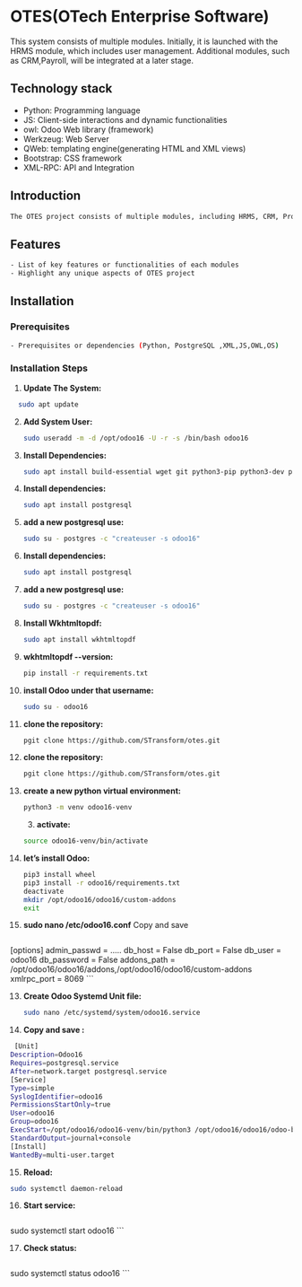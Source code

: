 # OTES(OTech Enterprise Software)

This system consists of multiple modules. Initially, it is launched with the HRMS module, which includes user management. Additional modules, such as CRM,Payroll, will be integrated at a later stage.
  
## Technology stack
- Python: Programming language
- JS: Client-side interactions and dynamic functionalities
- owl: Odoo Web library (framework)
- Werkzeug: Web Server
- QWeb: templating engine(generating HTML and XML views)
- Bootstrap: CSS framework
- XML-RPC: API and Integration
   
## Introduction
```bash
The OTES project consists of multiple modules, including HRMS, CRM, Project Management, and Inventory.
 ```
## Features
```bash
- List of key features or functionalities of each modules
- Highlight any unique aspects of OTES project
 ```
## Installation
### Prerequisites
 ```bash
- Prerequisites or dependencies (Python, PostgreSQL ,XML,JS,OWL,OS)
 ```
### Installation Steps

1. **Update The System:**  
 ```bash
   sudo apt update
  ```
2. **Add System User:**
    ```bash
    sudo useradd -m -d /opt/odoo16 -U -r -s /bin/bash odoo16
    ```
2. **Install Dependencies:**
    ```bash
   sudo apt install build-essential wget git python3-pip python3-dev python3-venv python3-wheel libfreetype6-dev libxml2-dev libzip-dev libsasl2-dev python3-setuptools libjpeg-dev zlib1g-dev libpq-dev libxslt1-dev libldap2-dev libtiff5-dev libopenjp2-7-dev
    ```
3. **Install dependencies:**
    ```bash
    sudo apt install postgresql
    ```
4. **add a new postgresql use:**
    ```bash
   sudo su - postgres -c "createuser -s odoo16"
    ```
3. **Install dependencies:**
    ```bash
    sudo apt install postgresql
    ```
4. **add a new postgresql use:**
    ```bash
   sudo su - postgres -c "createuser -s odoo16"
    ```
5. **Install Wkhtmltopdf:**
    ```bash
    sudo apt install wkhtmltopdf
    ```
6. **wkhtmltopdf --version:**
    ```bash
    pip install -r requirements.txt
    ```
7. **install Odoo under that username:**
    ```bash
    sudo su - odoo16
    ```
8. **clone the repository:**
    ```bash
    pgit clone https://github.com/STransform/otes.git
    ```
9. **clone the repository:**
    ```bash
    pgit clone https://github.com/STransform/otes.git
    ```
10. **create a new python virtual environment:**
    ```bash
    python3 -m venv odoo16-venv
    ```
    3. **activate:**
    ```bash
    source odoo16-venv/bin/activate
    ```
11. **let’s install Odoo:**
    ```bash
    pip3 install wheel
    pip3 install -r odoo16/requirements.txt
    deactivate
    mkdir /opt/odoo16/odoo16/custom-addons
    exit
    ```
12. **sudo nano /etc/odoo16.conf**
    Copy and save 
    ```bash 
   [options]
admin_passwd = .....
db_host = False
db_port = False
db_user = odoo16
db_password = False
addons_path = /opt/odoo16/odoo16/addons,/opt/odoo16/odoo16/custom-addons
xmlrpc_port = 8069
    ```

13. **Create Odoo Systemd Unit file:**
    ```bash
    sudo nano /etc/systemd/system/odoo16.service
    ```
14. **Copy and save :**
```bash
 [Unit]
Description=Odoo16
Requires=postgresql.service
After=network.target postgresql.service
[Service]
Type=simple
SyslogIdentifier=odoo16
PermissionsStartOnly=true
User=odoo16
Group=odoo16
ExecStart=/opt/odoo16/odoo16-venv/bin/python3 /opt/odoo16/odoo16/odoo-bin -c /etc/odoo16.conf
StandardOutput=journal+console
[Install]
WantedBy=multi-user.target
```
15. **Reload:**
```bash
sudo systemctl daemon-reload
```
16. **Start service:**
    ```bash
   sudo systemctl start odoo16
    ```
    
17. **Check status:**
    ```bash
   sudo systemctl status odoo16
    ```



